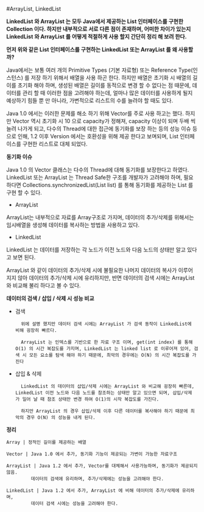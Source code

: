 #ArrayList, LinkedList

**LinkedList 와 ArrayList 는 모두 Java에서 제공하는 List 인터페이스를 구현한 Collection 이다. 
하지만 내부적으로 서로 다른 점이 존재하며, 어떠한 차이가 있는지 LinkedList 와 ArrayList 를 어떻게 적절하게 사용 할지 간단히 정리 해 보려 한다.** 


**먼저 위와 같은 List 인터페이스를 구현하는 LinkedList 또는 ArrayList 를 왜 사용할까?**

Java에서는 보통 여러 개의 Primitive Types (기본 자료형) 또는 Reference Type(인스턴스) 를 저장 하기 위해서 배열을 사용 하곤 한다. 
하지만 배열은 초기화 시 배열의 길이를 초기화 해야 하며, 생성된 배열은 길이를 동적으로 변경 할 수 없다는 점 때문에, 
데이터를 관리 할 때 이러한 점을 고려해야 하는데, 얼마나 많은 데이터를 사용하게 될지 예상하기 힘들 뿐 만 아니라, 가변적으로 리스트의 수를 늘려야 할 때도 있다.

Java 1.0 에서는 이러한 문제를 해소 하기 위해 Vector를 주로 사용 하고는 했다.
하지만 Vector 역시 초기화 시 10 으로 capacity가 정해져, capacity 이상이 되며 두배 씩 늘려 나가게 되고, 
다수의 Thread에 대한 접근에 동기화를 보장 하는 등의 성능 이슈 등으로 인해, 
1.2 이후 Version 에서는 호환성을 위해 제공 한다고 보며되며, List 인터페이스를 구현한 리스트로 대체 되었다.


**동기화 이슈**

Java 1.0 의 Vector 클래스는 다수의 Thread에 대해 동기화를 보장한다고 하였다. LinkedList 또는 ArrayList 는 Thread Safe한 구조를 개발자가 고려해야 하며, 필요하다면 Collections.synchronizedList(List<T> list)  를 통해 동기화를 제공하는 List 를 구현 할 수 있다.

- ArrayList

ArrayList는 내부적으로 자료를 Array구조로 가지며, 데이터의 추가/삭제를 위해서는 임시배열을 생성해 데이터를 복사하는 방법을 사용하고 있다.

- LinkedList

LinkedList 는 데이터를 저장하는 각 노드가 이전 노드와 다음 노드의 상태만 알고 있다고 보면 된다. 

ArrayList 와 같이 데이터의 추가/삭제 시에 불필요한 나머지 데이터의 복사가 이루어 지지 않아 데이터의 추가/삭제 시에 유리하지만, 반면 데이터의 검색 시에는 ArrayList 와 비교해 불리 하다고 볼 수 있다.


**데이터의 검색 / 삽입 / 삭제 시 성능 비교**

- 검색

		위에 설명 했지만 데이터 검색 시에는 ArrayList 가 검색 동작이 LinkedList에 비해 굉장히 빠르다. 

		ArrayList 는 인덱스를 기반으로 한 자료 구조 이며, get(int index) 를 통해 O(1) 의 시간 복잡도를 가지며, LinkedList 는 linked list 로 이루어져 있어, 검색 시 모든 요소를 탐색 해야 하기 때문에, 최악의 경우에는 O(N) 의 시간 복잡도를 가진다



- 삽입 & 삭제

		LinkedList 의 데이터의 삽입/삭제 시에는 ArrayList 와 비교해 굉장히 빠른데, LinkedList 이전 노드와 다음 노드를 참조하는 상태만 알고 있으면 되며, 삽입/삭제 가 일어 날 때 참조 상태만 변경 하여 O(1)의 시작 복잡도를 가진다. 

		하지만 ArrayList 의 경우 삽입/삭제 이후 다른 데이터를 복사해야 하기 때문에 최악의 경우 O(N) 의 성능을 내게 된다.



__정리__

	Array | 정적인 길이를 제공하는 배열
	
	Vector | Java 1.0 에서 추가, 동기화 기능이 제공되는 가변이 가능한 자료구조

	ArrayList | Java 1.2 에서 추가, Vector를 대체해서 사용가능하며, 동기화가 제공되지 않음. 
             데이터의 검색에 유리하며, 추가/삭제에는 성능을 고려해야 한다.

	LinkedList | Java 1.2 에서 추가, ArrayList 에 비해 데이터의 추가/삭제에 유리하며, 
			 데이터 검색 시에는 성능을 고려해야 한다.
